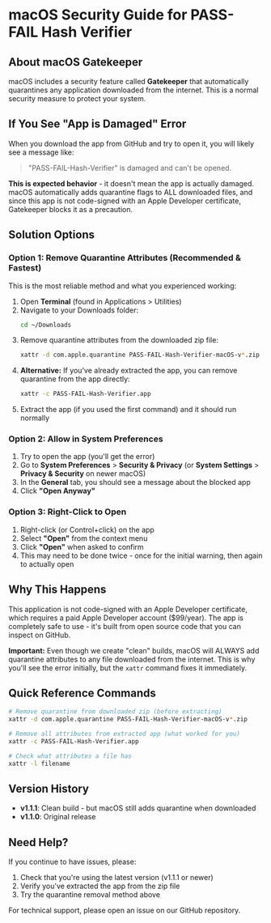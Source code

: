 # macOS Security Guide for PASS-FAIL Hash Verifier

## About macOS Gatekeeper

macOS includes a security feature called **Gatekeeper** that automatically quarantines any application downloaded from the internet. This is a normal security measure to protect your system.

## If You See "App is Damaged" Error

When you download the app from GitHub and try to open it, you will likely see a message like:
> "PASS-FAIL-Hash-Verifier" is damaged and can't be opened.

**This is expected behavior** - it doesn't mean the app is actually damaged. macOS automatically adds quarantine flags to ALL downloaded files, and since this app is not code-signed with an Apple Developer certificate, Gatekeeper blocks it as a precaution.

## Solution Options

### Option 1: Remove Quarantine Attributes (Recommended & Fastest)
This is the most reliable method and what you experienced working:

1. Open **Terminal** (found in Applications > Utilities)
2. Navigate to your Downloads folder:
   ```bash
   cd ~/Downloads
   ```
3. Remove quarantine attributes from the downloaded zip file:
   ```bash
   xattr -d com.apple.quarantine PASS-FAIL-Hash-Verifier-macOS-v*.zip
   ```
4. **Alternative:** If you've already extracted the app, you can remove quarantine from the app directly:
   ```bash
   xattr -c PASS-FAIL-Hash-Verifier.app
   ```
5. Extract the app (if you used the first command) and it should run normally

### Option 2: Allow in System Preferences
1. Try to open the app (you'll get the error)
2. Go to **System Preferences** > **Security & Privacy** (or **System Settings** > **Privacy & Security** on newer macOS)
3. In the **General** tab, you should see a message about the blocked app
4. Click **"Open Anyway"**

### Option 3: Right-Click to Open
1. Right-click (or Control+click) on the app
2. Select **"Open"** from the context menu
3. Click **"Open"** when asked to confirm
4. This may need to be done twice - once for the initial warning, then again to actually open

## Why This Happens

This application is not code-signed with an Apple Developer certificate, which requires a paid Apple Developer account ($99/year). The app is completely safe to use - it's built from open source code that you can inspect on GitHub.

**Important:** Even though we create "clean" builds, macOS will ALWAYS add quarantine attributes to any file downloaded from the internet. This is why you'll see the error initially, but the `xattr` command fixes it immediately.

## Quick Reference Commands

```bash
# Remove quarantine from downloaded zip (before extracting)
xattr -d com.apple.quarantine PASS-FAIL-Hash-Verifier-macOS-v*.zip

# Remove all attributes from extracted app (what worked for you)
xattr -c PASS-FAIL-Hash-Verifier.app

# Check what attributes a file has
xattr -l filename
```

## Version History

- **v1.1.1**: Clean build - but macOS still adds quarantine when downloaded
- **v1.1.0**: Original release

## Need Help?

If you continue to have issues, please:
1. Check that you're using the latest version (v1.1.1 or newer)
2. Verify you've extracted the app from the zip file
3. Try the quarantine removal method above

For technical support, please open an issue on our GitHub repository.